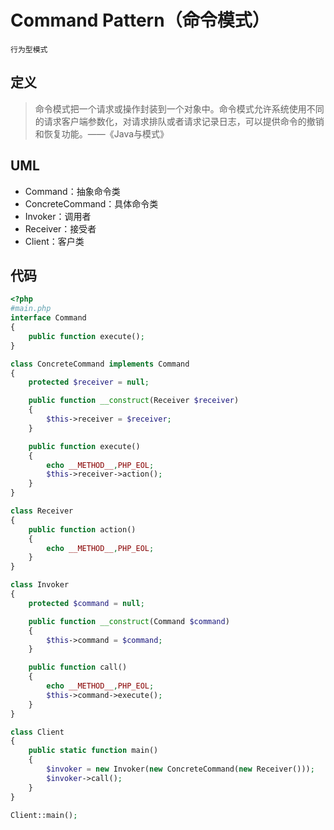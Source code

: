 # Command Pattern（命令模式）

`行为型模式`

## 定义

> 命令模式把一个请求或操作封装到一个对象中。命令模式允许系统使用不同的请求客户端参数化，对请求排队或者请求记录日志，可以提供命令的撤销和恢复功能。——《Java与模式》

## UML

- Command：抽象命令类
- ConcreteCommand：具体命令类
- Invoker：调用者
- Receiver：接受者
- Client：客户类

## 代码

```php
<?php
#main.php
interface Command
{
    public function execute();
}

class ConcreteCommand implements Command
{
    protected $receiver = null;

    public function __construct(Receiver $receiver)
    {
        $this->receiver = $receiver;
    }

    public function execute()
    {
        echo __METHOD__,PHP_EOL;
        $this->receiver->action();
    }
}

class Receiver
{
    public function action()
    {
        echo __METHOD__,PHP_EOL;
    }
}

class Invoker
{
    protected $command = null;

    public function __construct(Command $command)
    {
        $this->command = $command;
    }

    public function call()
    {
        echo __METHOD__,PHP_EOL;
        $this->command->execute();
    }
}

class Client
{
    public static function main()
    {
        $invoker = new Invoker(new ConcreteCommand(new Receiver()));
        $invoker->call();
    }
}

Client::main();
```
